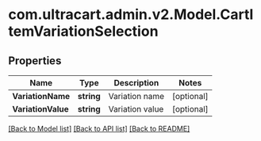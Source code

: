 
# com.ultracart.admin.v2.Model.CartItemVariationSelection

## Properties

Name | Type | Description | Notes
------------ | ------------- | ------------- | -------------
**VariationName** | **string** | Variation name | [optional] 
**VariationValue** | **string** | Variation value | [optional] 

[[Back to Model list]](../README.md#documentation-for-models)
[[Back to API list]](../README.md#documentation-for-api-endpoints)
[[Back to README]](../README.md)

